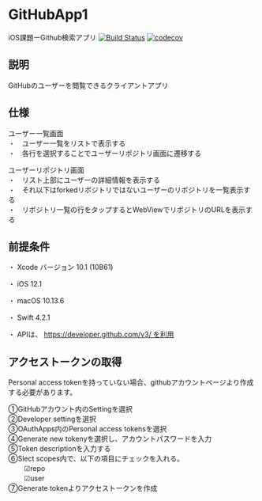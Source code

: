 # GitHubApp1
iOS課題ーGithub検索アプリ
[![Build Status](https://app.bitrise.io/app/5c5ec02abe34b4e7/status.svg?token=-0_hNn1C46srVB9BhZIMew&branch=master)](https://app.bitrise.io/app/5c5ec02abe34b4e7)
[![codecov](https://codecov.io/gh/IwanagaSari/GitHubApp1/branch/test/graph/badge.svg)](https://codecov.io/gh/IwanagaSari/GitHubApp1)

## 説明

GitHubのユーザーを閲覧できるクライアントアプリ

## 仕様  

ユーザー一覧画面  
  ・　ユーザー一覧をリストで表示する  
  ・　各行を選択することでユーザーリポジトリ画面に遷移する  

ユーザーリポジトリ画面  
  ・　リスト上部にユーザーの詳細情報を表示する  
  ・　それ以下はforkedリポジトリではないユーザーのリポジトリを一覧表示する  
  ・　リポジトリ一覧の行をタップするとWebViewでリポジトリのURLを表示する      

## 前提条件

  ・ Xcode バージョン 10.1  (10B61)  
  
  ・ iOS 12.1  
  
  ・ macOS 10.13.6  
  
  ・ Swift 4.2.1  
  
  ・ APIは、 https://developer.github.com/v3/ を利用  
  
## アクセストークンの取得

Personal access tokenを持っていない場合、githubアカウントページより作成する必要があります。 

  ①GitHubアカウント内のSettingを選択  
  ②Developer settingを選択  
  ③OAuthApps内のPersonal access tokensを選択  
  ④Generate new tokenyを選択し、アカウントパスワードを入力  
  ⑤Token descriptionを入力する  
  ⑥Slect scopes内で、以下の項目にチェックを入れる。  
　　  ☑︎repo  
　　  ☑︎user  
  ⑦Generate tokenよりアクセストークンを作成  


